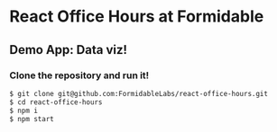 React Office Hours at Formidable
================================

Demo App: Data viz!
-------------------

### Clone the repository and run it!

```sh
$ git clone git@github.com:FormidableLabs/react-office-hours.git
$ cd react-office-hours
$ npm i
$ npm start
```
